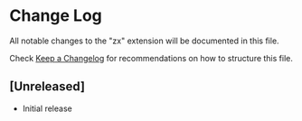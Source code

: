 # Change Log

All notable changes to the "zx" extension will be documented in this file.

Check [Keep a Changelog](http://keepachangelog.com/) for recommendations on how to structure this file.

## [Unreleased]

- Initial release